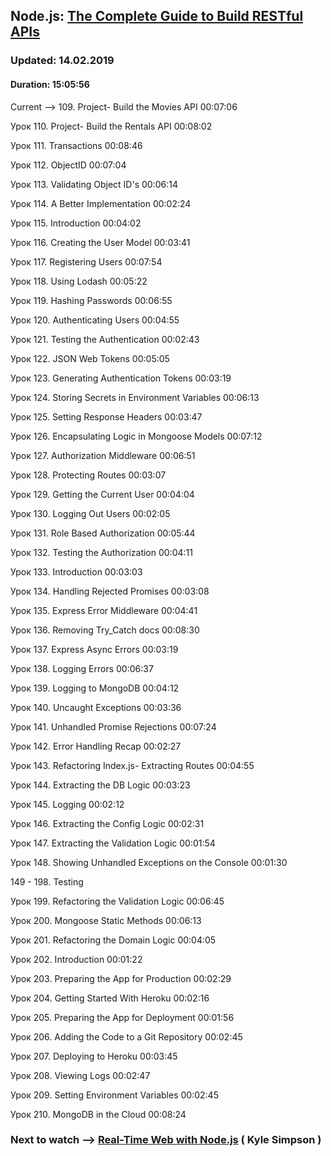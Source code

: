 ## Node.js: [The Complete Guide to Build RESTful APIs](https://coursehunters.net/course/node-js-polnoe-rukovodstvo-po-sozdaniyu-restful-api)

### Updated: 14.02.2019
#### Duration: 15:05:56


Current --> 109. Project- Build the Movies API 00:07:06

Урок 110. Project- Build the Rentals API 00:08:02

Урок 111. Transactions 00:08:46

Урок 112. ObjectID 00:07:04

Урок 113. Validating Object ID's 00:06:14

Урок 114. A Better Implementation 00:02:24

Урок 115. Introduction 00:04:02

Урок 116. Creating the User Model 00:03:41

Урок 117. Registering Users 00:07:54

Урок 118. Using Lodash 00:05:22

Урок 119. Hashing Passwords 00:06:55

Урок 120. Authenticating Users 00:04:55

Урок 121. Testing the Authentication 00:02:43

Урок 122. JSON Web Tokens 00:05:05

Урок 123. Generating Authentication Tokens 00:03:19

Урок 124. Storing Secrets in Environment Variables 00:06:13

Урок 125. Setting Response Headers 00:03:47

Урок 126. Encapsulating Logic in Mongoose Models 00:07:12

Урок 127. Authorization Middleware 00:06:51

Урок 128. Protecting Routes 00:03:07

Урок 129. Getting the Current User 00:04:04

Урок 130. Logging Out Users 00:02:05

Урок 131. Role Based Authorization 00:05:44

Урок 132. Testing the Authorization 00:04:11

Урок 133. Introduction 00:03:03

Урок 134. Handling Rejected Promises 00:03:08

Урок 135. Express Error Middleware 00:04:41

Урок 136. Removing Try_Catch docs 00:08:30

Урок 137. Express Async Errors 00:03:19

Урок 138. Logging Errors 00:06:37

Урок 139. Logging to MongoDB 00:04:12

Урок 140. Uncaught Exceptions 00:03:36

Урок 141. Unhandled Promise Rejections 00:07:24

Урок 142. Error Handling Recap 00:02:27

Урок 143. Refactoring Index.js- Extracting Routes 00:04:55

Урок 144. Extracting the DB Logic 00:03:23

Урок 145. Logging 00:02:12

Урок 146. Extracting the Config Logic 00:02:31

Урок 147. Extracting the Validation Logic 00:01:54

Урок 148. Showing Unhandled Exceptions on the Console 00:01:30

149 - 198. Testing

Урок 199. Refactoring the Validation Logic 00:06:45

Урок 200. Mongoose Static Methods 00:06:13

Урок 201. Refactoring the Domain Logic 00:04:05

Урок 202. Introduction 00:01:22

Урок 203. Preparing the App for Production 00:02:29

Урок 204. Getting Started With Heroku 00:02:16

Урок 205. Preparing the App for Deployment 00:01:56

Урок 206. Adding the Code to a Git Repository 00:02:45

Урок 207. Deploying to Heroku 00:03:45

Урок 208. Viewing Logs 00:02:47

Урок 209. Setting Environment Variables 00:02:45

Урок 210. MongoDB in the Cloud 00:08:24

### Next to watch --> [Real-Time Web with Node.js](https://coursehunters.net/course/frontendmaster-real-time-web-with-node-js) ( Kyle Simpson )
